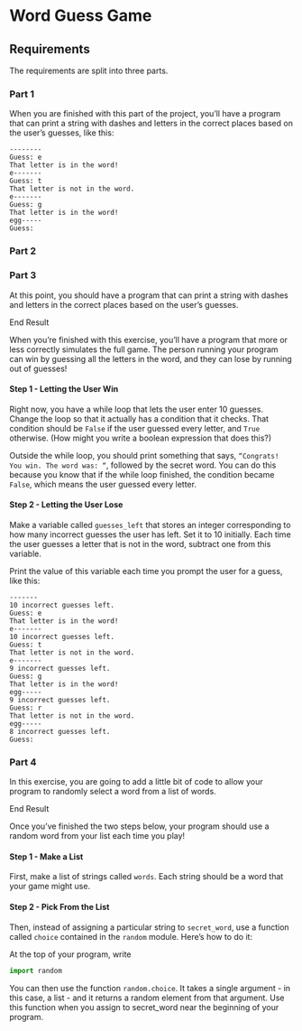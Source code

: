 # Word Guess Game
## Requirements
The requirements are split into three parts.
### Part 1
When you are finished with this part of the project, you’ll have a program that can print a string with dashes and letters in the correct places based on the user’s guesses, like this:
```text
--------
Guess: e
That letter is in the word!
e-------
Guess: t
That letter is not in the word.
e-------
Guess: g
That letter is in the word!
egg-----
Guess: 
```
### Part 2
### Part 3
At this point, you should have a program that can print a string with dashes and letters in the correct places based on the user’s guesses.

End Result

When you’re finished with this exercise, you’ll have a program that more or less correctly simulates the full game. The person running your program can win by guessing all the letters in the word, and they can lose by running out of guesses!

#### Step 1 - Letting the User Win

Right now, you have a while loop that lets the user enter 10 guesses. 
Change the loop so that it actually has a condition that it checks. 
That condition should be ```False``` if the user guessed every letter, and ```True``` otherwise.
(How might you write a boolean expression that does this?)

Outside the while loop, you should print something that says, ```“Congrats! You win. The word was: “```, 
followed by the secret word. 
You can do this because you know that if the while loop finished, the condition became ```False```, which means the user guessed every letter.

#### Step 2 - Letting the User Lose

Make a variable called ```guesses_left``` that stores an integer corresponding to how many incorrect guesses the user has left. Set it to 10 initially. Each time the user guesses a letter that is not in the word, subtract one from this variable.

Print the value of this variable each time you prompt the user for a guess, like this:
```text
-------
10 incorrect guesses left.
Guess: e
That letter is in the word!
e-------
10 incorrect guesses left.
Guess: t
That letter is not in the word.
e-------
9 incorrect guesses left.
Guess: g
That letter is in the word!
egg-----
9 incorrect guesses left.
Guess: r
That letter is not in the word.
egg-----
8 incorrect guesses left.
Guess: 
```
### Part 4
In this exercise, you are going to add a little bit of code to allow your program to randomly select a word from a list of words.

End Result

Once you’ve finished the two steps below, your program should use a random word from your list each time you play!

#### Step 1 - Make a List

First, make a list of strings called ```words```. 
Each string should be a word that your game might use.

#### Step 2 - Pick From the List

Then, instead of assigning a particular string to ```secret_word```, 
use a function called ```choice``` contained in the ```random``` module. Here’s how to do it:

At the top of your program, write 
```python
import random
```
You can then use the function ```random.choice```. 
It takes a single argument - in this case, a list - and it returns a random element from that argument. 
Use this function when you assign to secret_word near the beginning of your program.

